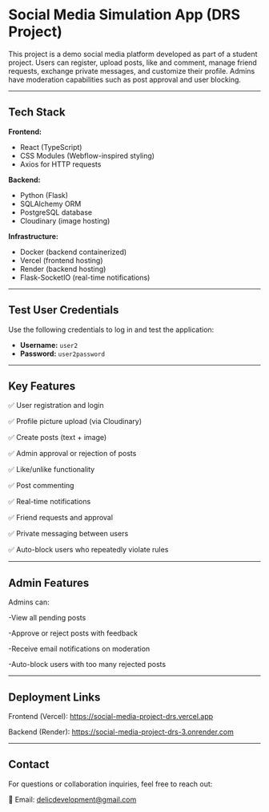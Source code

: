 # Social Media Simulation App (DRS Project)

This project is a demo social media platform developed as part of a student project. Users can register, upload posts, like and comment, manage friend requests, exchange private messages, and customize their profile. Admins have moderation capabilities such as post approval and user blocking.

---

## Tech Stack

**Frontend:**  
- React (TypeScript)  
- CSS Modules (Webflow-inspired styling)  
- Axios for HTTP requests

**Backend:**  
- Python (Flask)  
- SQLAlchemy ORM  
- PostgreSQL database  
- Cloudinary (image hosting)

**Infrastructure:**  
- Docker (backend containerized)  
- Vercel (frontend hosting)  
- Render (backend hosting)  
- Flask-SocketIO (real-time notifications)

---

## Test User Credentials

Use the following credentials to log in and test the application:

- **Username:** `user2`  
- **Password:** `user2password`

---

## Key Features

✅ User registration and login

✅ Profile picture upload (via Cloudinary)

✅ Create posts (text + image)

✅ Admin approval or rejection of posts

✅ Like/unlike functionality

✅ Post commenting

✅ Real-time notifications

✅ Friend requests and approval

✅ Private messaging between users

✅ Auto-block users who repeatedly violate rules

---

## Admin Features

Admins can:

-View all pending posts

-Approve or reject posts with feedback

-Receive email notifications on moderation

-Auto-block users with too many rejected posts

---

## Deployment Links

Frontend (Vercel): https://social-media-project-drs.vercel.app

Backend (Render): https://social-media-project-drs-3.onrender.com

---

## Contact

For questions or collaboration inquiries, feel free to reach out:

📧 Email: delicdevelopment@gmail.com
